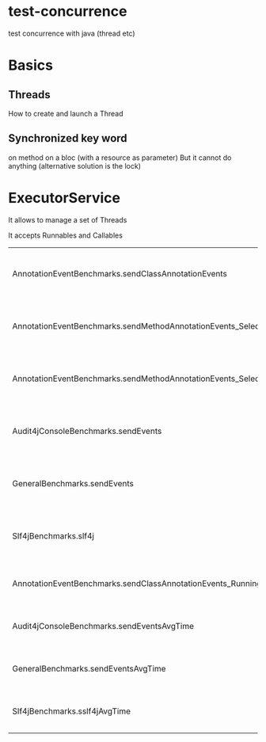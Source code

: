test-concurrence
================

test concurrence with java (thread etc)

# Basics
## Threads
How to create and launch a Thread

## Synchronized key word
on method
on a bloc (with a resource as parameter)
But it cannot do anything (alternative solution is the lock)

# ExecutorService
It allows to manage a set of Threads

It accepts Runnables and Callables

|																		|                                        |
| --------------------------------------------------------------------- | -------------------------------------- |
| AnnotationEventBenchmarks.sendClassAnnotationEvents                   | thrpt   15  2196,358 ±  754,511  ops/s |
| AnnotationEventBenchmarks.sendMethodAnnotationEvents_Selection_All    | thrpt   15  2724,653 ±  561,884  ops/s |
| AnnotationEventBenchmarks.sendMethodAnnotationEvents_Selection_Marked | thrpt   15  2172,990 ±  907,932  ops/s |
| Audit4jConsoleBenchmarks.sendEvents                                   | thrpt   15  3765,242 ± 1200,823  ops/s |
| GeneralBenchmarks.sendEvents                                          | thrpt   15  2412,775 ±  677,576  ops/s |
| Slf4jBenchmarks.slf4j                                                 | thrpt   15  4503,311 ±  484,730  ops/s |
| AnnotationEventBenchmarks.sendClassAnnotationEvents_Runningtime       |  avgt   15   352,456 ±   85,810  us/op |
| Audit4jConsoleBenchmarks.sendEventsAvgTime                            |  avgt   15   212,040 ±   29,622  us/op |
| GeneralBenchmarks.sendEventsAvgTime                                   |  avgt   15   350,052 ±   56,742  us/op |
| Slf4jBenchmarks.sslf4jAvgTime                                         |  avgt   15   176,995 ±   54,869  us/op | 
